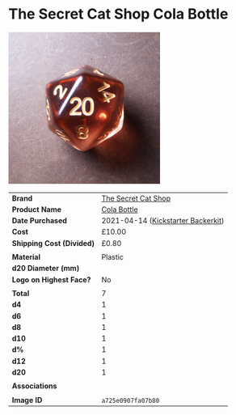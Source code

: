 # The Secret Cat Shop Cola Bottle

<img src="https://raw.githubusercontent.com/jesskelsall/astarus-images/main/dice/a725e0907fa07b80.jpg" height="300" />

|||
| --- | --- |
| **Brand** | [The Secret Cat Shop](https://thesecretcatshop.co.uk/) |
| **Product Name** | [Cola Bottle](https://thesecretcatshop.co.uk/collections/our-dice/products/soft-edge-dice-set-cola-bottle) |
| **Date Purchased** | 2021-04-14 ([Kickstarter Backerkit](https://www.kickstarter.com/projects/thesecretcatshop/sweet-shop-dice-collection])) |
| **Cost** | £10.00 |
| **Shipping Cost (Divided)** | £0.80 |
||
| **Material** | Plastic |
| **d20 Diameter (mm)** | |
| **Logo on Highest Face?** | No |
||
| **Total** | 7 |
| **d4** | 1 |
| **d6** | 1 |
| **d8** | 1 |
| **d10** | 1 |
| **d%** | 1 |
| **d12** | 1 |
| **d20** | 1 |
||
| **Associations** | |
||
| **Image ID** | `a725e0907fa07b80` |

